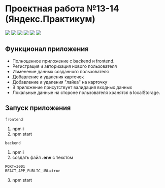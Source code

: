 # Проектная работа №13-14 (Яндекс.Практикум)

![](https://shields.io/badge/-HTML-orange) 
![](https://shields.io/badge/-CSS-blue)
![](https://shields.io/badge/-JavaScript-yellow)
![](https://shields.io/badge/-Node.js-3E863D)
![](https://shields.io/badge/-React.JS-05D9FF)
![](https://shields.io/badge/-MongoDB-00E661)

## Функционал приложения 

* Полноценное приложение с backend и frontend.
* Регистрация и авторизация нового пользователя
* Изменение данных созданного пользователя
* Добавление и удаления карточек
* Добавление и удаления "лайка" на карточку
* В приложение присутствует валидация входных данных
* Локальные данные на стороне пользователя хранятся в localStorage.

## Запуск приложения

`frontend` 

1. npm i 
2. npm start

`backend`

1. npm i
2. создать файл **.env** с текстом
```
PORT=3001
REACT_APP_PUBLIC_URL=true
```
3. npm start
